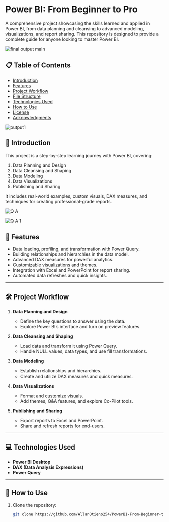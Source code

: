 # Power BI: From Beginner to Pro  
A comprehensive project showcasing the skills learned and applied in Power BI, from data planning and cleansing to advanced modeling, visualizations, and report sharing. This repository is designed to provide a complete guide for anyone looking to master Power BI.

![final output main](https://github.com/user-attachments/assets/18065636-815b-4451-a429-84429a8c8aae)

## 📋 Table of Contents  
- [Introduction](#introduction)  
- [Features](#features)  
- [Project Workflow](#project-workflow)  
- [File Structure](#file-structure)  
- [Technologies Used](#technologies-used)  
- [How to Use](#how-to-use)  
- [License](#license)  
- [Acknowledgments](#acknowledgments)  

![output1](https://github.com/user-attachments/assets/1671c4cf-ec5f-4c38-80f4-880b4398a215)


## 📖 Introduction  
This project is a step-by-step learning journey with Power BI, covering:  
1. Data Planning and Design  
2. Data Cleansing and Shaping  
3. Data Modeling  
4. Data Visualizations  
5. Publishing and Sharing  


It includes real-world examples, custom visuals, DAX measures, and techniques for creating professional-grade reports.  

![Q    A](https://github.com/user-attachments/assets/bfc032f6-a7ea-4751-8b71-b7f74ddbac86)

![Q   A 1](https://github.com/user-attachments/assets/e32fc66a-2de4-4972-bf2e-c4557c395b30)

## 🚀 Features  
- Data loading, profiling, and transformation with Power Query.  
- Building relationships and hierarchies in the data model.  
- Advanced DAX measures for powerful analytics.  
- Customizable visualizations and themes.  
- Integration with Excel and PowerPoint for report sharing.  
- Automated data refreshes and quick insights.

---

## 🛠 Project Workflow  
1. **Data Planning and Design**  
   - Define the key questions to answer using the data.  
   - Explore Power BI’s interface and turn on preview features.  

2. **Data Cleansing and Shaping**  
   - Load data and transform it using Power Query.  
   - Handle NULL values, data types, and use fill transformations.  

3. **Data Modeling**  
   - Establish relationships and hierarchies.  
   - Create and utilize DAX measures and quick measures.  

4. **Data Visualizations**  
   - Format and customize visuals.  
   - Add themes, Q&A features, and explore Co-Pilot tools.  

5. **Publishing and Sharing**  
   - Export reports to Excel and PowerPoint.  
   - Share and refresh reports for end-users.  
---

## 💻 Technologies Used  
- **Power BI Desktop**  
- **DAX (Data Analysis Expressions)**  
- **Power Query**  

---

## 📖 How to Use  
1. Clone the repository:  
   ```bash  
   git clone https://github.com/AllanOtieno254/PowerBI-From-Beginner-to-Pro.git  
